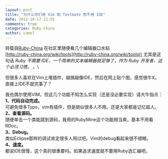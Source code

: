 ```yaml
---
layout: post
title: "为什么你们用 Vim 和 Textmate 而不用 IDE"
date: 2012-10-17 21:55
comments: true
categories: Ruby-China
author: camel
---
```

转载自[Ruby-China](http://ruby-china.org/topics/622)
在社区里随便看几个编辑器口水贴\
[http://ruby-china.org/wiki/tools](http://ruby-china.org/wiki/tools)\
 尤其是这句话 *Ruby 不需要 IDE，一个简单的文本编辑器就足够了，作为 Ruby
开发者，这个必须习惯。* 。\

但很多人喜欢在Vim上堆插件，越搞越像IDE，然后在网上贴个图，感觉很牛X。直接上IDE不就完事了？

我也偶尔使用VIM，但这几个功能不知怎么实现（还是没必要实现）请大牛指点：\
**1、代码自动完成。**\
 可避免很多Typo，vim有插件，但是貌似很多人不用。还是大家都是记忆超人。\
**2、查看源码。**\
 随便单击一个类能跳到源码，我用的RubyMine这个功能相当爽，基本不用看RDoc。\
**3、Debug。**\
 类似Eclipse那样的调试肯定很多人用过吧。Vim的debug看起来很不顺眼。\
**4、速度。**\
 都说IDE很慢，这个真的很重要吗。如果追求速度就不要用Ruby选汇编吧。
